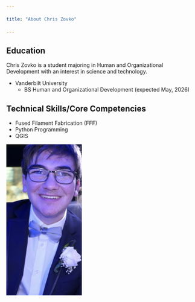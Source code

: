 ```yaml
---

title: "About Chris Zovko"

---
```


## Education

Chris Zovko is a student majoring in Human and Organizational Development with an interest in science and technology.

* Vanderbilt University
  * BS Human and Organizational Development (expected May, 2026)
  

## Technical Skills/Core Competencies

* Fused Filament Fabrication (FFF)
* Python Programming
* QGIS

<img src="/assets/img/IMG_9571 (1).jpg" alt="Chris Zovko" style="width:200px;"/>
